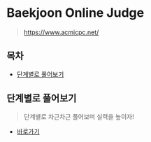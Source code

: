 # Baekjoon Online Judge

> https://www.acmicpc.net/

## 목차

* [단계별로 풀어보기](#단계별로-풀어보기)

## 단계별로 풀어보기

> 단계별로 차근차근 풀어보며 실력을 높이자!

* [바로가기](./stepByStep)

